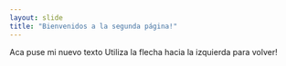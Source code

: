 ```yaml
---
layout: slide
title: "Bienvenidos a la segunda página!"
---
```

Aca puse mi nuevo texto
Utiliza la flecha hacia la izquierda para volver!

